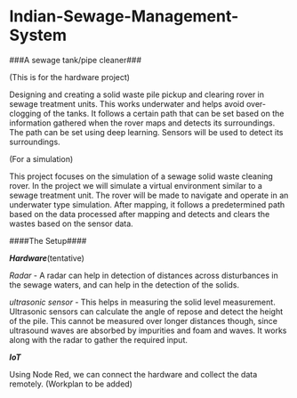 # Indian-Sewage-Management-System

###A sewage tank/pipe cleaner###

(This is for the hardware project)

Designing and creating a solid waste pile pickup and clearing rover in sewage treatment units. This works underwater and helps avoid over-clogging of the tanks. It follows a certain path that can be set based on the information gathered when the rover maps and detects its surroundings. The path can be set using deep learning. Sensors will be used to detect its surroundings.

(For a simulation)

This project focuses on the simulation of a sewage solid waste cleaning rover. In the project we will simulate a virtual environment similar to a sewage treatment unit. The rover will be made to navigate and operate in an underwater type simulation. After mapping, it follows a predetermined path based on the data processed after mapping and detects and clears the wastes based on the sensor data. 

####The Setup####

**_Hardware_**(tentative)

*Radar* - A radar can help in detection of distances across disturbances in the sewage waters, and can help in the detection of the solids.

*ultrasonic sensor* - This helps in measuring the solid level measurement. Ultrasonic sensors can calculate the angle of repose and detect the height of the pile. This cannot be measured over longer distances though, since ultrasound waves are absorbed by impurities and foam and waves. It works along with the radar to gather the required input.

**_IoT_**

Using Node Red, we can connect the hardware and collect the data remotely.
(Workplan to be added)
